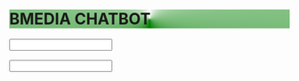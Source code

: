 <!DOCTYPE html>
<html>

<head>
  <meta charset="UTF-8">
  <meta name="viewport" content="width=device-width, initial-scale=1">
  <title>BMEDIA CHATBOT</title>
  <style>
    body {
      align-items: center;
      justify-content: center;
      position: relative;
    }
    h1{
      background-image: conic-gradient(transparent, green, transparent);
    }
  </style>
</head>
<body>
  <h1>BMEDIA CHATBOT</h1>
  <input type="text" name="user" id="text"><br><br>
  <input type="text" name="bot" id="text"><br>
</body>

</html>
